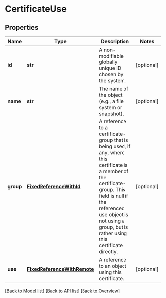 # CertificateUse

## Properties
Name | Type | Description | Notes
------------ | ------------- | ------------- | -------------
**id** | **str** | A non-modifiable, globally unique ID chosen by the system. | [optional] 
**name** | **str** | The name of the object (e.g., a file system or snapshot). | [optional] 
**group** | [**FixedReferenceWithId**](FixedReferenceWithId.md) | A reference to a certificate-group that is being used, if any, where this certificate is a member of the certificate-group. This field is null if the referenced use object is not using a group, but is rather using this certificate directly. | [optional] 
**use** | [**FixedReferenceWithRemote**](FixedReferenceWithRemote.md) | A reference to an object using this certificate. | [optional] 

[[Back to Model list]](index.md#documentation-for-models) [[Back to API list]](index.md#endpoint-properties) [[Back to Overview]](index.md)


